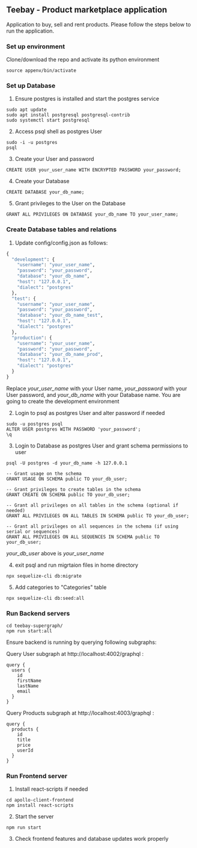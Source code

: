 ## Teebay - Product marketplace application

Application to buy, sell and rent products. Please follow the steps below to run the application.

### Set up environment

Clone/download the repo and activate its python environment

```
source appenv/bin/activate
```

### Set up Database

1) Ensure postgres is installed and start the postgres service

```
sudo apt update
sudo apt install postgresql postgresql-contrib
sudo systemctl start postgresql
```

2. Access psql shell as postgres User

```
sudo -i -u postgres
psql
```

3. Create your User and password
```
CREATE USER your_user_name WITH ENCRYPTED PASSWORD your_password;
```

4. Create your Database
```
CREATE DATABASE your_db_name;
```

5. Grant privileges to the User on the Database
```
GRANT ALL PRIVILEGES ON DATABASE your_db_name TO your_user_name;
```

### Create Database tables and relations

1. Update config/config.json as follows:

```python
{
  "development": {
    "username": "your_user_name",
    "password": "your_password",
    "database": "your_db_name",
    "host": "127.0.0.1",
    "dialect": "postgres"
  },
  "test": {
    "username": "your_user_name",
    "password": "your_password",
    "database": "your_db_name_test",
    "host": "127.0.0.1",
    "dialect": "postgres"
  },
  "production": {
    "username": "your_user_name",
    "password": "your_password",
    "database": "your_db_name_prod",
    "host": "127.0.0.1",
    "dialect": "postgres"
  }
}
```

Replace *your_user_name* with your User name, *your_password* with your User password, and *your_db_name* with your Database name. You are going to create the development environment

2. Login to psql as postgres User and alter password if needed

```
sudo -u postgres psql
ALTER USER postgres WITH PASSWORD 'your_password';
\q
```

3. Login to Database as postgres User and grant schema permissions to user

```
psql -U postgres -d your_db_name -h 127.0.0.1
```

```
-- Grant usage on the schema
GRANT USAGE ON SCHEMA public TO your_db_user;

-- Grant privileges to create tables in the schema
GRANT CREATE ON SCHEMA public TO your_db_user;

-- Grant all privileges on all tables in the schema (optional if needed)
GRANT ALL PRIVILEGES ON ALL TABLES IN SCHEMA public TO your_db_user;

-- Grant all privileges on all sequences in the schema (if using serial or sequences)
GRANT ALL PRIVILEGES ON ALL SEQUENCES IN SCHEMA public TO your_db_user;
```
*your_db_user* above is *your_user_name*

4. exit psql and run migrtaion files in home directory
```
npx sequelize-cli db:migrate
```

5. Add categories to "Categories" table
```
npx sequelize-cli db:seed:all
```

### Run Backend servers
```
cd teebay-supergraph/
npm run start:all
```

Ensure backend is running by querying following subgraphs:

Query User subgraph at http://localhost:4002/graphql :

```
query {
  users {
    id
    firstName
    lastName
    email
  }
}
```

Query Products subgraph at http://localhost:4003/graphql :

```
query {
  products {
    id
    title
    price
    userId
  }
}
```

### Run Frontend server

1. Install react-scripts if needed

```
cd apollo-client-frontend
npm install react-scripts
```

2. Start the server
```
npm run start
```
3. Check frontend features and database updates work properly
